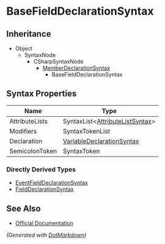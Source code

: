 # BaseFieldDeclarationSyntax

## Inheritance

* Object
  * SyntaxNode
    * CSharpSyntaxNode
      * [MemberDeclarationSyntax](MemberDeclarationSyntax.md)
        * BaseFieldDeclarationSyntax

## Syntax Properties

| Name           | Type                                                       |
| -------------- | ---------------------------------------------------------- |
| AttributeLists | SyntaxList\<[AttributeListSyntax](AttributeListSyntax.md)> |
| Modifiers      | SyntaxTokenList                                            |
| Declaration    | [VariableDeclarationSyntax](VariableDeclarationSyntax.md)  |
| SemicolonToken | SyntaxToken                                                |

### Directly Derived Types

* [EventFieldDeclarationSyntax](EventFieldDeclarationSyntax.md)
* [FieldDeclarationSyntax](FieldDeclarationSyntax.md)

## See Also

* [Official Documentation](https://docs.microsoft.com/en-us/dotnet/api/microsoft.codeanalysis.csharp.syntax.basefielddeclarationsyntax)


*\(Generated with [DotMarkdown](http://github.com/JosefPihrt/DotMarkdown)\)*